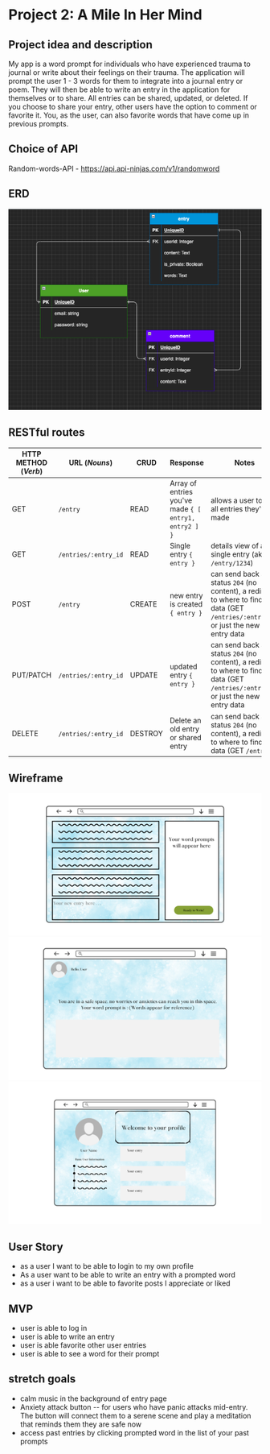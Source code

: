 # Project 2: A Mile In Her Mind

## Project idea and description

My app is a word prompt for individuals who have experienced trauma to journal or write about their feelings on their trauma. The application will prompt the user 1 - 3 words for them to integrate into a journal entry or poem. They will then be able to write an entry in the application for themselves or to share. All entries can be shared, updated, or deleted. If you choose to share your entry, other users have the option to comment or favorite it. You, as the user, can also favorite words that have come up in previous prompts.

## Choice of API

Random-words-API - https://api.api-ninjas.com/v1/randomword

## ERD
![Wireframe](./ERD.png)

## RESTful routes
| HTTP METHOD (_Verb_) | URL (_Nouns_)        | CRUD    | Response                             | Notes                                                                                                                    |
| -------------------- | -----------------    | ------- | ------------------------------------ | ------------------------------------------------------------------------------------------------------------------------ |
| GET                  | `/entry`             | READ    | Array of entries you've made `{ [ entry1, entry2 ] }`  | allows a user to find all entries they've made                                                                                    |
| GET                  | `/entries/:entry_id` | READ    | Single entry `{ entry }`                               | details view of a single entry (aka `/entry/1234`)                                                                                |
| POST                 | `/entry`             | CREATE  | new entry is created `{ entry }`                       | can send back a status `204` (no content), a redirect to where to find data (GET `/entries/:entry_id`) or just the new entry data |
| PUT/PATCH            | `/entries/:entry_id` | UPDATE  | updated entry `{ entry }`                              | can send back a status `204` (no content), a redirect to where to find data (GET `/entries/:entry_id`) or just the new entry data |
| DELETE               | `/entries/:entry_id` | DESTROY | Delete an old entry or shared entry                    | can send back a status `204` (no content), a redirect to where to find data (GET `/entries`)                                      |

## Wireframe

![Wireframe](./A-Mile-In-Her-Mind-Wireframe/1.png)
![Wireframe](./A-Mile-In-Her-Mind-Wireframe/3.png)
![Wireframe](./A-Mile-In-Her-Mind-Wireframe/2.png)

## User Story

- as a user I want to be able to login to my own profile
- As a user want to be able to write an entry with a prompted word
- as a user i want to be able to favorite posts I appreciate or liked

## MVP 
 - user is able to log in 
 - user is able to write an entry
 - user is able favorite other user entries
 - user is able to see a word for their prompt
 

## stretch goals
- calm music in the background of entry page
- Anxiety attack button -- for users who have panic attacks mid-entry. The button will connect them to a serene scene and play a meditation that reminds them they are safe now
- access past entries by clicking prompted word in the list of your past prompts